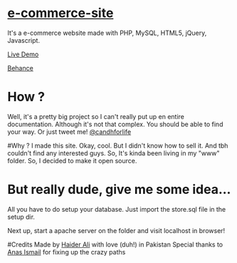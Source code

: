 # [e-commerce-site](http://candh-e-shop.base.pk/)
It's a e-commerce website made with PHP, MySQL, HTML5, jQuery, Javascript.

[Live Demo](http://candh-e-shop.base.pk/)

[Behance](https://www.behance.net/gallery/32503241/An-E-commerce-website)

# How ? 
Well, it's a pretty big project so I can't really put up en entire documentation. Although it's not that complex. You should be able to find your way. Or just tweet me! [@candhforlife](http://twitter.com/candhforlife)


#Why ?
I made this site. Okay, cool. But I didn't know how to sell it. And tbh couldn't find any interested guys. So, It's kinda been living in my "www" folder. So, I decided to make it open source. 


# But really dude, give me some idea...
All you have to do setup your database. Just import the store.sql file in the setup dir. 

Next up, start a apache server on the folder and visit localhost in browser!


#Credits
Made by [Haider Ali](http://www.haidrr.com) with love (duh!) in Pakistan
Special thanks to [Anas Ismail](http://anasismail.com) for fixing up the crazy paths

